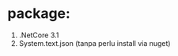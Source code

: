 # package:
<ol>
  <li>.NetCore 3.1</li>
  <li>System.text.json (tanpa perlu install via nuget)</li>
</ol>
